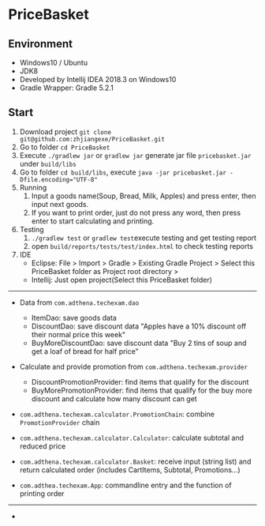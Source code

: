# PriceBasket

## Environment

- Windows10 / Ubuntu
- JDK8
- Developed by Intellij IDEA 2018.3 on Windows10
- Gradle Wrapper: Gradle 5.2.1

## Start

1. Download project `git clone git@github.com:zhjiangexe/PriceBasket.git`
2. Go to folder `cd PriceBasket`
3. Execute `./gradlew jar` or `gradlew jar` generate jar file `pricebasket.jar` under `build/libs`
4. Go to folder `cd build/libs`, execute `java -jar pricebasket.jar -Dfile.encoding="UTF-8"`
5. Running
    1. Input a goods name(Soup, Bread, Milk, Apples) and press enter, then input next goods.
    2. If you want to print order, just do not press any word, then press enter to start calculating and printing.
6. Testing
    1. `./gradlew test` or `gradlew test`execute testing and get testing report
    2. open `build/reports/tests/test/index.html` to check testing reports
7. IDE
    - Eclipse: File > Import > Gradle > Existing Gradle Project > Select this PriceBasket folder as Project root directory >
    - Intellij: Just open project(Select this PriceBasket folder) 
    
---
- Data from `com.adthena.techexam.dao`
    - ItemDao: save goods data
    - DiscountDao: save discount data "Apples have a 10% discount off their normal price this week"
    - BuyMoreDiscountDao: save discount data "Buy 2 tins of soup and get a loaf of bread for half price"

- Calculate and provide promotion from `com.adthena.techexam.provider`
    - DiscountPromotionProvider: find items that qualify for the discount
    - BuyMorePromotionProvider: find items that qualify for the buy more discount and calculate how many discount can get

- `com.adthena.techexam.calculator.PromotionChain`: combine `PromotionProvider` chain
- `com.adthena.techexam.calculator.Calculator`: calculate subtotal and reduced price
- `com.adthena.techexam.calculator.Basket`: receive input (string list) and return calculated order (includes CartItems, Subtotal, Promotions...)
- `com.adthea.techexam.App`: commandline entry and the function of printing order

---
- 
